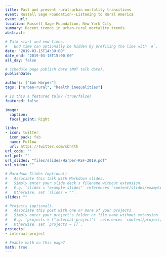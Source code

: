 ```yaml
---
title: Past and present rural-urban mortality transitions
event: Russell Sage Foundation--Listening to Rural America
event_url:
location: Russell Sage Foundation, New York City
summary: Recent trends in urban-rural mortality trends.
abstract: 

# Talk start and end times.
#   End time can optionally be hidden by prefixing the line with `#`.
date: "2019-03-15T14:30:00"
date_end: "2019-03-15T15:00:00"
all_day: false

# Schedule page publish date (NOT talk date).
publishDate: 

authors: ["Sam Harper"]
tags: ["urban-rural", "health inequalities"]

# Is this a featured talk? (true/false)
featured: false

image:
  caption: 
  focal_point: Right

links:
- icon: twitter
  icon_pack: fab
  name: Follow
  url: https://twitter.com/sbh4th
url_code: ""
url_pdf: ""
url_slides: "files/slides/Harper-RSF-2019.pdf"
url_video: ""

# Markdown Slides (optional).
#   Associate this talk with Markdown slides.
#   Simply enter your slide deck's filename without extension.
#   E.g. `slides = "example-slides"` references `content/slides/example-slides.md`.
#   Otherwise, set `slides = ""`.
slides: ""

# Projects (optional).
#   Associate this post with one or more of your projects.
#   Simply enter your project's folder or file name without extension.
#   E.g. `projects = ["internal-project"]` references `content/project/deep-learning/index.md`.
#   Otherwise, set `projects = []`.
projects:
- internal-project

# Enable math on this page?
math: true
---
```

